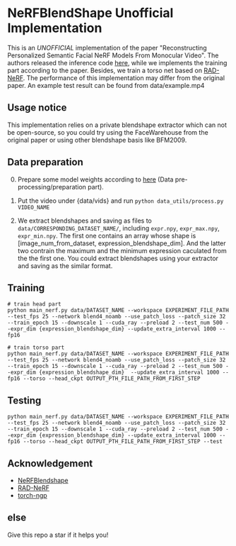 # NeRFBlendShape Unofficial Implementation

This is an *UNOFFICIAL* implementation of the paper "Reconstructing Personalized Semantic Facial NeRF Models From Monocular Video". The authors released the inference code [here](https://github.com/USTC3DV/NeRFBlendShape-code), while we implements the training part according to the paper. Besides, we train a torso net based on [RAD-NeRF](https://github.com/ashawkey/RAD-NeRF). The performance of this implementation may differ from the original paper. An example test result can be found from data/example.mp4


## Usage notice

This implementation relies on a private blendshape extractor which can not be open-source, so you could try using the FaceWarehouse from the original paper or using other blendshape basis like BFM2009. 


## Data preparation
0. Prepare some model weights according to [here](https://github.com/ashawkey/RAD-NeRF) (Data pre-processing/preparation part).

1. Put the video under {data/vids} and run `python data_utils/process.py VIDEO_NAME`

2. We extract blendshapes and saving as files to `data/CORRESPONDING_DATASET_NAME/`, including `expr.npy`, `expr_max.npy`, `expr_min.npy`. The first one contains an array whose shape is [image_num_from_dataset, expression_blendshape_dim]. And the latter two contrain the maximum and the minimum expression caculated from the the first one. You could extract blendshapes using your extractor and saving as the similar format.


## Training

```
# train head part
python main_nerf.py data/DATASET_NAME --workspace EXPERIMENT_FILE_PATH --test_fps 25 --network blend4_noamb --use_patch_loss --patch_size 32 --train_epoch 15 --downscale 1 --cuda_ray --preload 2 --test_num 500 --expr_dim {expression_blendshape_dim} --update_extra_interval 1000 --fp16

# train torso part
python main_nerf.py data/DATASET_NAME --workspace EXPERIMENT_FILE_PATH --test_fps 25 --network blend4_noamb --use_patch_loss --patch_size 32 --train_epoch 15 --downscale 1 --cuda_ray --preload 2 --test_num 500 --expr_dim {expression_blendshape_dim}  --update_extra_interval 1000 --fp16 --torso --head_ckpt OUTPUT_PTH_FILE_PATH_FROM_FIRST_STEP

```

## Testing

```
python main_nerf.py data/DATASET_NAME --workspace EXPERIMENT_FILE_PATH --test_fps 25 --network blend4_noamb --use_patch_loss --patch_size 32 --train_epoch 15 --downscale 1 --cuda_ray --preload 2 --test_num 500 --expr_dim {expression_blendshape_dim} --update_extra_interval 1000 --fp16 --torso --head_ckpt OUTPUT_PTH_FILE_PATH_FROM_FIRST_STEP --test
```

## Acknowledgement

- [NeRFBlendshape](https://ustc3dv.github.io/NeRFBlendShape/)
- [RAD-NeRF](https://github.com/ashawkey/RAD-NeRF)
- [torch-ngp](https://github.com/ashawkey/torch-ngp)

## else

Give this repo a star if it helps you!
